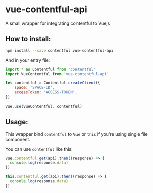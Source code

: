 # vue-contentful-api

A small wrapper for integrating contentful to Vuejs

## How to install:
```bash
npm install --save contentful vue-contentful-api
```

And in your entry file:
```js
import * as Contentful from 'contentful'
import VueContentful from 'vue-contentful-api'

let contentful = Contentful.createClient({
    space: 'SPACE-ID',
    accessToken: 'ACCESS-TOKEN',
})

Vue.use(VueContentful, contentful)
```

## Usage:
This wrapper bind `contentful` to `Vue` or `this` if you're using single file component.

You can use `contentful` like this:
```js
Vue.contentful.get(api).then((response) => {
  console.log(response.data)
})

this.contentful.get(api).then((response) => {
  console.log(response.data)
})
```
